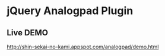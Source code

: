 jQuery Analogpad Plugin
=======================

Live DEMO
---------
http://shin-sekai-no-kami.appspot.com/analogpad/demo.html